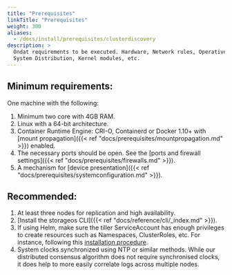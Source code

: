 ```yaml
---
title: "Prerequisites"
linkTitle: "Prerequisites"
weight: 300
aliases:
  - /docs/install/prerequisites/clusterdiscovery
description: >
  Ondat requirements to be executed. Hardware, Network rules, Operative
  System Distribution, Kernel modules, etc.
---
```


## Minimum requirements:

One machine with the following:

1. Minimum two core with 4GB RAM.
1. Linux with a 64-bit architecture.
1. Container Runtime Engine: CRI-O, Containerd or Docker 1.10+ with [mount propagation]({{< ref "docs/prerequisites/mountpropagation.md" >}}) enabled.
1. The necessary ports should be open. See the [ports and firewall settings]({{< ref "docs/prerequisites/firewalls.md" >}}).
1. A mechanism for [device presentation]({{< ref "docs/prerequisites/systemconfiguration.md" >}}).

## Recommended:

1. At least three nodes for replication and high availability.
1. [Install the storageos CLI]({{< ref "docs/reference/cli/_index.md" >}}).
1. If using Helm, make sure the tiller ServiceAccount has enough privileges to
   create resources such as Namespaces, ClusterRoles, etc. For instance, following this [installation
   procedure](https://github.com/helm/helm/blob/master/docs/rbac.md#example-service-account-with-cluster-admin-role).
1. System clocks synchronized using NTP or similar methods. While our
   distributed consensus algorithm does not require synchronised clocks, it
   does help to more easily correlate logs across multiple nodes.
